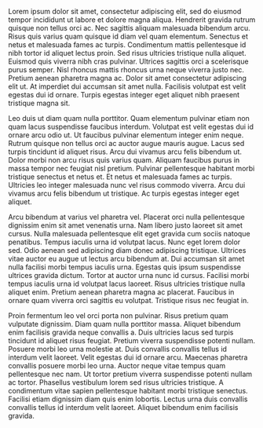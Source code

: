 Lorem ipsum dolor sit amet, consectetur adipiscing elit, sed do eiusmod tempor incididunt ut labore et dolore magna aliqua. Hendrerit gravida rutrum quisque non tellus orci ac. Nec sagittis aliquam malesuada bibendum arcu. Risus quis varius quam quisque id diam vel quam elementum. Senectus et netus et malesuada fames ac turpis. Condimentum mattis pellentesque id nibh tortor id aliquet lectus proin. Sed risus ultricies tristique nulla aliquet. Euismod quis viverra nibh cras pulvinar. Ultrices sagittis orci a scelerisque purus semper. Nisl rhoncus mattis rhoncus urna neque viverra justo nec. Pretium aenean pharetra magna ac. Dolor sit amet consectetur adipiscing elit ut. At imperdiet dui accumsan sit amet nulla. Facilisis volutpat est velit egestas dui id ornare. Turpis egestas integer eget aliquet nibh praesent tristique magna sit.

Leo duis ut diam quam nulla porttitor. Quam elementum pulvinar etiam non quam lacus suspendisse faucibus interdum. Volutpat est velit egestas dui id ornare arcu odio ut. Ut faucibus pulvinar elementum integer enim neque. Rutrum quisque non tellus orci ac auctor augue mauris augue. Lacus sed turpis tincidunt id aliquet risus. Arcu dui vivamus arcu felis bibendum ut. Dolor morbi non arcu risus quis varius quam. Aliquam faucibus purus in massa tempor nec feugiat nisl pretium. Pulvinar pellentesque habitant morbi tristique senectus et netus et. Et netus et malesuada fames ac turpis. Ultricies leo integer malesuada nunc vel risus commodo viverra. Arcu dui vivamus arcu felis bibendum ut tristique. Ac turpis egestas integer eget aliquet.

Arcu bibendum at varius vel pharetra vel. Placerat orci nulla pellentesque dignissim enim sit amet venenatis urna. Nam libero justo laoreet sit amet cursus. Nulla malesuada pellentesque elit eget gravida cum sociis natoque penatibus. Tempus iaculis urna id volutpat lacus. Nunc eget lorem dolor sed. Odio aenean sed adipiscing diam donec adipiscing tristique. Ultrices vitae auctor eu augue ut lectus arcu bibendum at. Dui accumsan sit amet nulla facilisi morbi tempus iaculis urna. Egestas quis ipsum suspendisse ultrices gravida dictum. Tortor at auctor urna nunc id cursus. Facilisi morbi tempus iaculis urna id volutpat lacus laoreet. Risus ultricies tristique nulla aliquet enim. Pretium aenean pharetra magna ac placerat. Faucibus in ornare quam viverra orci sagittis eu volutpat. Tristique risus nec feugiat in.

Proin fermentum leo vel orci porta non pulvinar. Risus pretium quam vulputate dignissim. Diam quam nulla porttitor massa. Aliquet bibendum enim facilisis gravida neque convallis a. Duis ultricies lacus sed turpis tincidunt id aliquet risus feugiat. Pretium viverra suspendisse potenti nullam. Posuere morbi leo urna molestie at. Duis convallis convallis tellus id interdum velit laoreet. Velit egestas dui id ornare arcu. Maecenas pharetra convallis posuere morbi leo urna. Auctor neque vitae tempus quam pellentesque nec nam. Ut tortor pretium viverra suspendisse potenti nullam ac tortor. Phasellus vestibulum lorem sed risus ultricies tristique. A condimentum vitae sapien pellentesque habitant morbi tristique senectus. Facilisi etiam dignissim diam quis enim lobortis. Lectus urna duis convallis convallis tellus id interdum velit laoreet. Aliquet bibendum enim facilisis gravida.